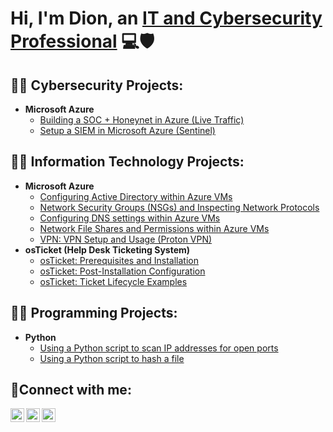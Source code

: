<h1>Hi, I'm Dion, an <a href="https://www.linkedin.com/in/dion-alexander-682b04233/">IT and Cybersecurity Professional</a> 💻🛡</h1>

<h2>👨‍💻 Cybersecurity Projects:</h2>

- <b>Microsoft Azure</b>
  - [Building a SOC + Honeynet in Azure (Live Traffic)](https://github.com/DionAlexander1/Building-a-SOC-Honeynet-in-Azure-Live-Traffic-)                        
  - [Setup a SIEM in Microsoft Azure (Sentinel)](https://github.com/DionAlexander1/Setup-a-SIEM-in-Microsoft-Azure-Sentinel-)

<h2>👨‍💻 Information Technology Projects:</h2>

- <b>Microsoft Azure</b>
  - [Configuring Active Directory within Azure VMs](https://github.com/DionAlexander1/Configuring-Active-Directory-with-Azure-VM-s)
  - [Network Security Groups (NSGs) and Inspecting Network Protocols](https://github.com/DionAlexander1/Network-Security-Groups-and-inspecting-traffic-between-Azure-Virtual-Machines-NSG-s-)
  - [Configuring DNS settings within Azure VMs](https://github.com/DionAlexander1/Configuring-DNS-settings-within-Azure)
  - [Network File Shares and Permissions within Azure VMs](https://github.com/DionAlexander1/Network-file-shares-and-positions-within-Azure-VMs)
  - [VPN: VPN Setup and Usage (Proton VPN)](https://github.com/DionAlexander1/VPN-setup)
- <b>osTicket (Help Desk Ticketing System)</b>
  - [osTicket: Prerequisites and Installation](https://github.com/DionAlexander1/osTicket-Prerequisites-and-Installation)
  - [osTicket: Post-Installation Configuration](https://github.com/DionAlexander1/Post-installation-configuration)
  - [osTicket: Ticket Lifecycle Examples](https://github.com/DionAlexander1/Ticket-life-cycle-examples)
    
<h2>👨‍💻 Programming Projects:</h2>

- <b>Python</b>
  - [Using a Python script to scan IP addresses for open ports](https://github.com/DionAlexander1/Python-port-scanner)
  - [Using a Python script to hash a file](https://github.com/sidiaz1991/VPN-setup)


<h2>🤳Connect with me:</h2>

[<img align="left" alt="Chris | Twitter" width="22px" src="https://cdn.jsdelivr.net/npm/simple-icons@v3/icons/twitter.svg" />][twitter]
[<img align="left" alt="Chris | LinkedIn" width="22px" src="https://cdn.jsdelivr.net/npm/simple-icons@v3/icons/linkedin.svg" />][linkedin]
[<img align="left" alt="Chris | Instagram" width="22px" src="https://cdn.jsdelivr.net/npm/simple-icons@v3/icons/instagram.svg" />][instagram]

[twitter]: https://twitter.com/
[instagram]: https://www.instagram.com/
[linkedin]: https://www.linkedin.com/in/dion-alexander-682b04233/
